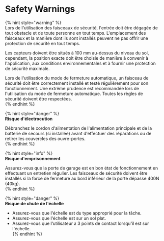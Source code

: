 # Safety Warnings

{% hint style="warning" %}  
Lors de l'utilisation des faisceaux de sécurité, l'entrée doit être dégagée de tout obstacle et de toute personne en tout temps. L'emplacement des faisceaux et la manière dont ils sont installés peuvent ne pas offrir une protection de sécurité en tout temps.  
   
Les capteurs doivent être situés à 100 mm au-dessus du niveau du sol, cependant, la position exacte doit être choisie de manière à convenir à l'application, aux conditions environnementales et à fournir une protection de sécurité maximale.  
   
Lors de l'utilisation du mode de fermeture automatique, un faisceau de sécurité doit être correctement installé et testé régulièrement pour son fonctionnement. Une extrême prudence est recommandée lors de l'utilisation du mode de fermeture automatique. Toutes les règles de sécurité doivent être respectées.  
{% endhint %}  
   
{% hint style="danger" %}  
**Risque d'électrocution**  
   
Débranchez le cordon d'alimentation de l'alimentation principale et de la batterie de secours (si installée) avant d'effectuer des réparations ou de retirer les couvercles des ouvre-portes.  
{% endhint %}  
   
{% hint style="info" %}  
**Risque d'emprisonnement**  
   
Assurez-vous que la porte de garage est en bon état de fonctionnement en effectuant un entretien régulier. Les faisceaux de sécurité doivent être installés si la force de fermeture au bord inférieur de la porte dépasse 400N (40kg).  
{% endhint %}  
   
{% hint style="danger" %}  
**Risque de chute de l'échelle**  
   
* Assurez-vous que l'échelle est du type approprié pour la tâche.  
* Assurez-vous que l'échelle est sur un sol plat.  
* Assurez-vous que l'utilisateur a 3 points de contact lorsqu'il est sur l'échelle.  
{% endhint %}
